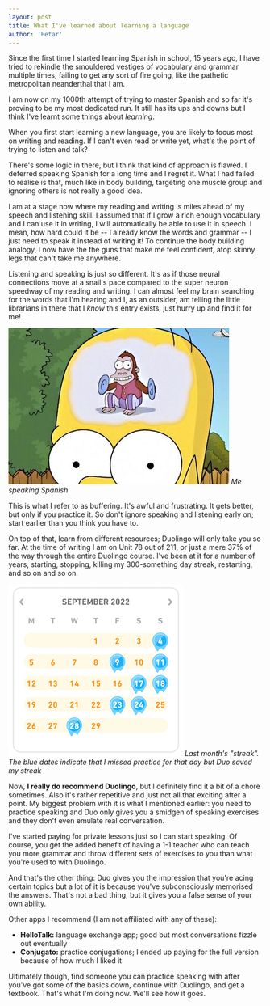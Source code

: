 ```yaml
---
layout: post
title: What I've learned about learning a language
author: 'Petar'
---
```


Since the first time I started learning Spanish in school, 15 years ago, I have tried to rekindle the smouldered vestiges of vocabulary and grammar multiple times, failing to get any sort of fire going, like the pathetic metropolitan neanderthal that I am.

I am now on my 1000th attempt of trying to master Spanish and so far it's proving to be my most dedicated run. It still has its ups and downs but I think I've learnt some things about *learning*.

<!-- ### Don't separate reading, writing, listening and speaking -->

When you first start learning a new language, you are likely to focus most on writing and reading. If I can't even read or write yet, what's the point of trying to listen and talk?

There's some logic in there, but I think that kind of approach is flawed. I deferred speaking Spanish for a long time and I regret it. What I had failed to realise is that, much like in body building, targeting one muscle group and ignoring others is not really a good idea. 

I am at a stage now where my reading and writing is miles ahead of my speech and listening skill. I assumed that if I grow a rich enough vocabulary and I can use it in writing, I will automatically be able to use it in speech. I mean, how hard could it be -- I already know the words and grammar -- I just need to speak it instead of writing it! To continue the body building analogy, I now have the the guns that make me feel confident, atop skinny legs that can't take me anywhere.

Listening and speaking is just so different. It's as if those neural connections move at a snail's pace compared to the super neuron speedway of my reading and writing. I can almost feel my brain searching for the words that I'm hearing and I, as an outsider, am telling the little librarians in there that I *know* this entry exists, just hurry up and find it for me!

<img src="/assets/images/spanish/homer.jpeg"/> *Me speaking Spanish*

This is what I refer to as buffering. It's awful and frustrating. It gets better, but only if you practice it. So don't ignore speaking and listening early on; start earlier than you think you have to.


On top of that, learn from different resources; Duolingo will only take you so far. At the time of writing I am on Unit 78 out of 211, or just a mere 37% of the way through the entire Duolingo course. I've been at it for a number of years, starting, stopping, killing my 300-something day streak, restarting, and so on and so on. 

<img src="/assets/images/spanish/duolingo-streak.png"/> *Last month's "streak". The blue dates indicate that I missed practice for that day but Duo saved my streak*

Now, **I really do recommend Duolingo**, but I definitely find it a bit of a chore sometimes. Also it's rather repetitive and just not all that exciting after a point. My biggest problem with it is what I mentioned earlier: you need to practice speaking and Duo only gives you a smidgen of speaking exercises and they don't even emulate real conversation. 

I've started paying for private lessons just so I can start speaking. Of course, you get the added benefit of having a 1-1 teacher who can teach you more grammar and throw different sets of exercises to you than what you're used to with Duolingo.

And that's the other thing: Duo gives you the impression that you're acing certain topics but a lot of it is because you've subconsciously memorised the answers. That's not a bad thing, but it gives you a false sense of your own ability.

Other apps I recommend (I am not affiliated with any of these):

* **HelloTalk:** language exchange app; good but most conversations fizzle out eventually
* **Conjugato:** practice conjugations; I ended up paying for the full version because of how much I liked it

Ultimately though, find someone you can practice speaking with after you've got some of the basics down, continue with Duolingo, and get a textbook. That's what I'm doing now. We'll see how it goes.